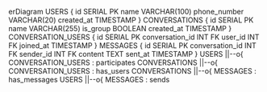 
erDiagram
    USERS {
        id SERIAL PK
        name VARCHAR(100)
        phone_number VARCHAR(20)
        created_at TIMESTAMP
    }
    CONVERSATIONS {
        id SERIAL PK
        name VARCHAR(255)
        is_group BOOLEAN
        created_at TIMESTAMP
    }
    CONVERSATION_USERS {
        id SERIAL PK
        conversation_id INT FK
        user_id INT FK
        joined_at TIMESTAMP
    }
    MESSAGES {
        id SERIAL PK
        conversation_id INT FK
        sender_id INT FK
        content TEXT
        sent_at TIMESTAMP
    }
    USERS ||--o{ CONVERSATION_USERS : participates
    CONVERSATIONS ||--o{ CONVERSATION_USERS : has_users
    CONVERSATIONS ||--o{ MESSAGES : has_messages
    USERS ||--o{ MESSAGES : sends
